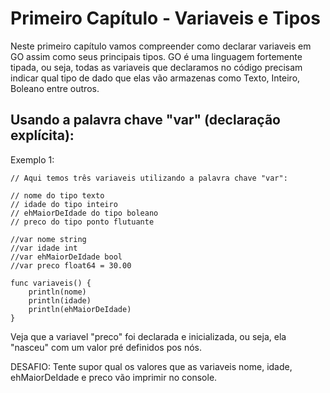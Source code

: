 
# Primeiro Capítulo - Variaveis e Tipos

Neste primeiro capítulo vamos compreender como declarar variaveis em GO assim como seus principais tipos. GO é uma linguagem fortemente tipada, ou seja, todas as variaveis que declaramos no código precisam indicar qual tipo de dado que elas vão armazenas como Texto, Inteiro, Boleano entre outros.  

## Usando a palavra chave "var" (declaração explícita):

Exemplo 1:

````
// Aqui temos três variaveis utilizando a palavra chave "var":

// nome do tipo texto
// idade do tipo inteiro
// ehMaiorDeIdade do tipo boleano
// preco do tipo ponto flutuante

//var nome string
//var idade int
//var ehMaiorDeIdade bool
//var preco float64 = 30.00

func variaveis() {
    println(nome)
    println(idade)
    println(ehMaiorDeIdade)
}

````

Veja que a variavel "preco" foi declarada e inicializada, ou seja, ela "nasceu" com um valor pré definidos pos nós.

DESAFIO: Tente supor qual os valores que as variaveis nome, idade, ehMaiorDeIdade e preco vão imprimir no console.